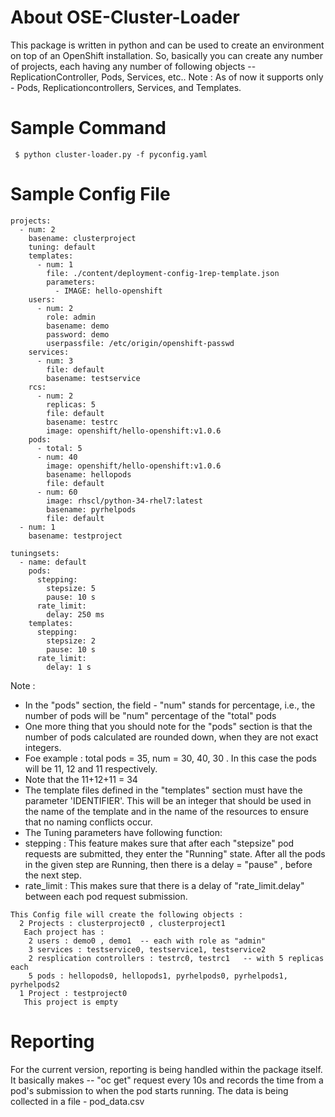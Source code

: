 # About OSE-Cluster-Loader
This package is written in python and can be used to create an environment on top of an OpenShift installation. So, basically you can create any number of projects, each having any number of following objects -- ReplicationController, Pods, Services, etc..
Note : As of now it supports only - Pods, Replicationcontrollers, Services, and Templates.

# Sample Command

```
 $ python cluster-loader.py -f pyconfig.yaml
```
# Sample Config File
```
projects:
  - num: 2
    basename: clusterproject
    tuning: default
    templates:
      - num: 1
        file: ./content/deployment-config-1rep-template.json
        parameters:
          - IMAGE: hello-openshift
    users:
      - num: 2
        role: admin
        basename: demo
        password: demo
        userpassfile: /etc/origin/openshift-passwd
    services:
      - num: 3
        file: default
        basename: testservice
    rcs:
      - num: 2
        replicas: 5
        file: default
        basename: testrc
        image: openshift/hello-openshift:v1.0.6
    pods:
      - total: 5
      - num: 40
        image: openshift/hello-openshift:v1.0.6
        basename: hellopods
        file: default
      - num: 60
        image: rhscl/python-34-rhel7:latest
        basename: pyrhelpods
        file: default
  - num: 1
    basename: testproject

tuningsets:
  - name: default
    pods:
      stepping:
        stepsize: 5
        pause: 10 s
      rate_limit:
        delay: 250 ms
    templates:
      stepping:
        stepsize: 2
        pause: 10 s
      rate_limit:
        delay: 1 s

```

Note :
* In the "pods" section, the field - "num" stands for percentage, i.e., the number of pods will be "num" percentage of the "total" pods
* One more thing that you should note for the "pods" section is that the number of pods calculated are rounded down, when they are not exact integers.
 * Foe example : total pods = 35, num = 30, 40, 30 . In this case the pods will be 11, 12 and 11 respectively.
 * Note that the 11+12+11 = 34
* The template files defined in the "templates" section must have the parameter 'IDENTIFIER'. This will be an integer that should be used in the name of the template and in the name of the resources to ensure that no naming conflicts occur.
* The Tuning parameters have following function:
 * stepping : This feature makes sure that after each "stepsize" pod requests are submitted, they enter the "Running" state. After all the pods in the given step are Running, then there is a delay = "pause" , before the next step.
 * rate_limit : This makes sure that there is a delay of "rate_limit.delay" between each pod request submission.

```
This Config file will create the following objects :
  2 Projects : clusterproject0 , clusterproject1
   Each project has :
    2 users : demo0 , demo1  -- each with role as "admin"
    3 services : testservice0, testservice1, testservice2
    2 resplication controllers : testrc0, testrc1   -- with 5 replicas each
    5 pods : hellopods0, hellopods1, pyrhelpods0, pyrhelpods1, pyrhelpods2
  1 Project : testproject0
   This project is empty
```
# Reporting
For the current version, reporting is being handled within the package itself. It basically makes  -- "oc get"  request every 10s and records the time from a pod's submission to when the pod starts running.
The data is being collected in a file - pod_data.csv 
